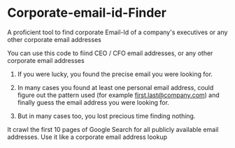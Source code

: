 # Corporate-email-id-Finder
A proficient tool to find corporate Email-Id of a  company's executives or any other corporate email addresses

You can use this code to fiind CEO / CFO email addresses, or any other corporate email addresses

1. If you were lucky, you found the precise email you were looking for.

2. In many cases you found at least one personal email address, could figure out the pattern used (for example first.last@company.com) and finally guess the email address you were looking for.

3. But in many cases too, you lost precious time finding nothing.

It crawl the first 10 pages of Google Search for all publicly available email addresses. Use it like a corporate email address lookup



